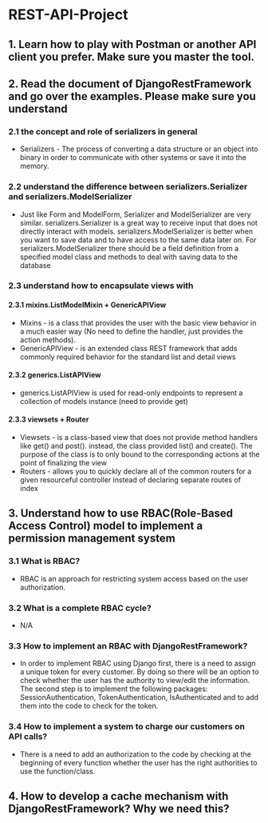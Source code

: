 # REST-API-Project


## 1. Learn how to play with Postman or another API client you prefer. Make sure you master the tool.


## 2. Read the document of DjangoRestFramework and go over the examples. Please make sure you understand

### 2.1 the concept and role of serializers in general

- Serializers - The process of converting a data structure or an object into binary in order to communicate with other systems or save it into the memory.

### 2.2 understand the difference between serializers.Serializer and serializers.ModelSerializer
- Just like Form and ModelForm, Serializer and ModelSerializer are very similar. serializers.Serializer is a great way to receive input that does not directly interact with models. serializers.ModelSerializer is better when you want to save data and to have access to the same data later on. For serializers.ModelSerializer there should be a field definition from a specified model class and methods to deal with saving data to the database


### 2.3 understand how to encapsulate views with
#### 2.3.1 mixins.ListModelMixin + GenericAPIView
- Mixins - is a class that provides the user with the basic view behavior in a much easier way (No need to define the handler, just provides the action methods).
- GenericAPIView - is an extended class REST framework that adds commonly required behavior for the standard list and detail views

#### 2.3.2 generics.ListAPIView
- generics.ListAPIView is used for read-only endpoints to represent a collection of models instance (need to provide get)



#### 2.3.3 viewsets + Router
- Viewsets - is a class-based view that does not provide method handlers like get() and post(). instead, the class provided list() and create(). The purpose of the class is to only bound to the corresponding actions at the point of finalizing the view
- Routers - allows you to quickly declare all of the common routers for a given resourceful controller instead of declaring separate routes of index


## 3. Understand how to use RBAC(Role-Based Access Control) model to implement a permission management system

### 3.1 What is RBAC?
- RBAC is an approach for restricting system access based on the user authorization.

### 3.2 What is a complete RBAC cycle?
- N/A

### 3.3 How to implement an RBAC with DjangoRestFramework?
- In order to implement RBAC using Django first, there is a need to assign a unique token for every customer. By doing so there will be an option to check whether the user has the authority to view/edit the information. The second step is to implement the following packages: SessionAuthentication, TokenAuthentication, IsAuthenticated and to add them into the code to check for the token.

### 3.4 How to implement a system to charge our customers on API calls?
- There is a need to add an authorization to the code by checking at the beginning of every function whether the user has the right authorities to use the function/class.

## 4. How to develop a cache mechanism with DjangoRestFramework? Why we need this?
